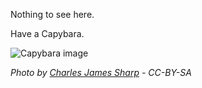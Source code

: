 
Nothing to see here.

Have a Capybara.

![Capybara image](https://upload.wikimedia.org/wikipedia/commons/thumb/e/ec/Capybara_%28Hydrochoerus_hydrochaeris%29.JPG/220px-Capybara_%28Hydrochoerus_hydrochaeris%29.JPG)

*Photo by [Charles James Sharp](https://www.wikidata.org/wiki/Q54800218) - CC-BY-SA*
